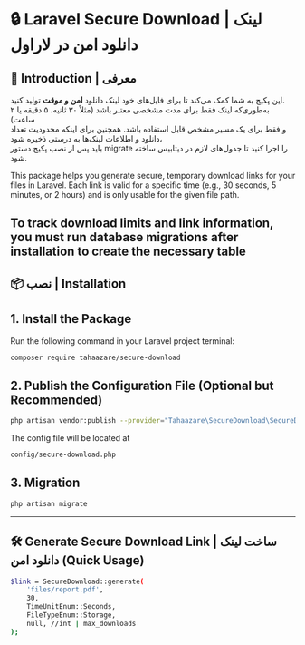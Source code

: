 # 🔒 Laravel Secure Download | لینک دانلود امن در لاراول

## 📖 Introduction | معرفی


این پکیج به شما کمک می‌کند تا برای فایل‌های خود لینک دانلود **امن و موقت** تولید کنید.  
به‌طوری‌که لینک فقط برای مدت مشخصی معتبر باشد (مثلاً ۳۰ ثانیه، ۵ دقیقه یا ۲ ساعت)  
و فقط برای یک مسیر مشخص قابل استفاده باشد.
همچنین برای اینکه محدودیت تعداد دانلود و اطلاعات لینک‌ها به درستی ذخیره شود،  
باید پس از نصب پکیج دستور migrate را اجرا کنید تا جدول‌های لازم در دیتابیس ساخته شود.


This package helps you generate secure, temporary download links for your files in Laravel.
Each link is valid for a specific time (e.g., 30 seconds, 5 minutes, or 2 hours)
and is only usable for the given file path.

To track download limits and link information,
you must run database migrations after installation to create the necessary table
---

## 📦 نصب | Installation

## 1. Install the Package

Run the following command in your Laravel project terminal:

```bash
composer require tahaazare/secure-download
```

## 2. Publish the Configuration File (Optional but Recommended)

```bash
php artisan vendor:publish --provider="Tahaazare\SecureDownload\SecureDownloadServiceProvider"
```


The config file will be located at

```bash 
config/secure-download.php
```


## 3. Migration
```bash
php artisan migrate
```

----

## 🛠 Generate Secure Download Link | ساخت لینک دانلود امن (Quick Usage)

```bash
$link = SecureDownload::generate(
    'files/report.pdf',
    30,
    TimeUnitEnum::Seconds,
    FileTypeEnum::Storage,
    null, //int | max_downloads 
);
```
